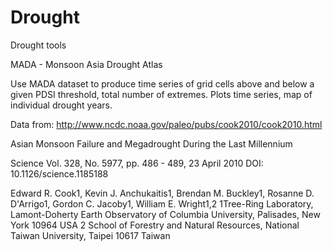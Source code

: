 Drought
=======

Drought tools

MADA - Monsoon Asia Drought Atlas

Use MADA dataset to produce time series of grid cells above and below a given PDSI threshold, total number of extremes. Plots time series, map of individual drought years.

Data from: http://www.ncdc.noaa.gov/paleo/pubs/cook2010/cook2010.html

Asian Monsoon Failure and Megadrought During the Last Millennium 

Science 
Vol. 328, No. 5977, pp. 486 - 489, 23 April 2010 
DOI: 10.1126/science.1185188 

Edward R. Cook1, Kevin J. Anchukaitis1, Brendan M. Buckley1, Rosanne D. D'Arrigo1, Gordon C. Jacoby1, William E. Wright1,2
1Tree-Ring Laboratory, Lamont-Doherty Earth Observatory of Columbia University, Palisades, New York 10964 USA 
2 School of Forestry and Natural Resources, National Taiwan University, Taipei 10617 Taiwan 
